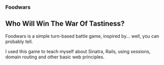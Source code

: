 ### Foodwars
## Who Will Win The War Of Tastiness?

Foodwars is a simple turn-based battle game, inspired by... well, you can probably tell.

I used this game to teach myself about Sinatra, Rails, using sessions, domain routing and other basic web principles. 
